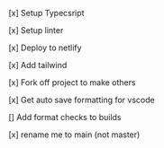 [x] Setup Typecsript

[x] Setup linter

[x] Deploy to netlify

[x] Add tailwind

[x] Fork off project to make others

[x] Get auto save formatting for vscode

[] Add format checks to builds

[x] rename me to main (not master)
